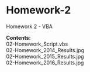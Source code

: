 # Homework-2
Homework 2 - VBA
  
**Contents:**  
02-Homework_Script.vbs  
02-Homework_2014_Results.jpg  
02-Homework_2015_Results.jpg  
02-Homework_2016_Results.jpg
